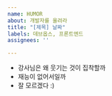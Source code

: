 ```yaml
---
name: HUMOR
about: 개발자를 울려라
title: "[제목] 날짜"
labels: 데브옵스, 프론트엔드
assignees: ''

---
```


- 강사님은 왜 웃기는 것이 집착할까
- 재능이 없어서일까
- 잘 모르겠다 :)
